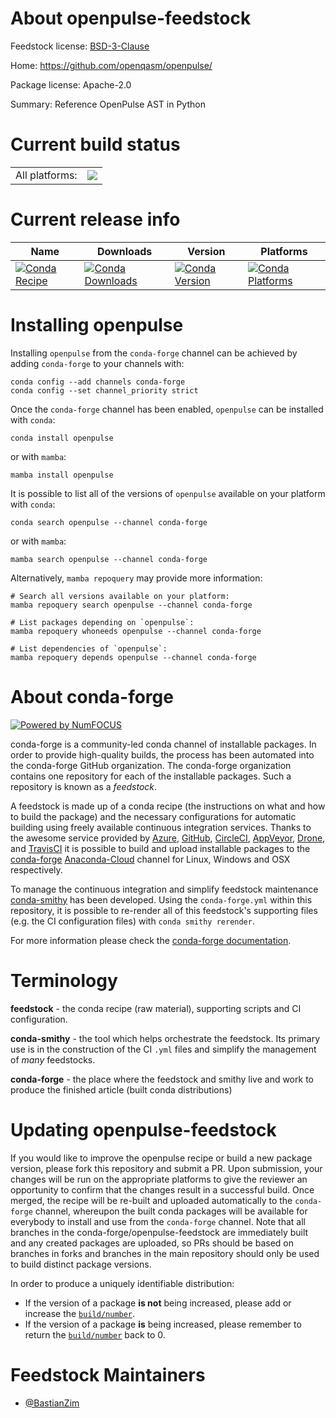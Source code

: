 About openpulse-feedstock
=========================

Feedstock license: [BSD-3-Clause](https://github.com/conda-forge/openpulse-feedstock/blob/main/LICENSE.txt)

Home: https://github.com/openqasm/openpulse/

Package license: Apache-2.0

Summary: Reference OpenPulse AST in Python

Current build status
====================


<table><tr><td>All platforms:</td>
    <td>
      <a href="https://dev.azure.com/conda-forge/feedstock-builds/_build/latest?definitionId=17798&branchName=main">
        <img src="https://dev.azure.com/conda-forge/feedstock-builds/_apis/build/status/openpulse-feedstock?branchName=main">
      </a>
    </td>
  </tr>
</table>

Current release info
====================

| Name | Downloads | Version | Platforms |
| --- | --- | --- | --- |
| [![Conda Recipe](https://img.shields.io/badge/recipe-openpulse-green.svg)](https://anaconda.org/conda-forge/openpulse) | [![Conda Downloads](https://img.shields.io/conda/dn/conda-forge/openpulse.svg)](https://anaconda.org/conda-forge/openpulse) | [![Conda Version](https://img.shields.io/conda/vn/conda-forge/openpulse.svg)](https://anaconda.org/conda-forge/openpulse) | [![Conda Platforms](https://img.shields.io/conda/pn/conda-forge/openpulse.svg)](https://anaconda.org/conda-forge/openpulse) |

Installing openpulse
====================

Installing `openpulse` from the `conda-forge` channel can be achieved by adding `conda-forge` to your channels with:

```
conda config --add channels conda-forge
conda config --set channel_priority strict
```

Once the `conda-forge` channel has been enabled, `openpulse` can be installed with `conda`:

```
conda install openpulse
```

or with `mamba`:

```
mamba install openpulse
```

It is possible to list all of the versions of `openpulse` available on your platform with `conda`:

```
conda search openpulse --channel conda-forge
```

or with `mamba`:

```
mamba search openpulse --channel conda-forge
```

Alternatively, `mamba repoquery` may provide more information:

```
# Search all versions available on your platform:
mamba repoquery search openpulse --channel conda-forge

# List packages depending on `openpulse`:
mamba repoquery whoneeds openpulse --channel conda-forge

# List dependencies of `openpulse`:
mamba repoquery depends openpulse --channel conda-forge
```


About conda-forge
=================

[![Powered by
NumFOCUS](https://img.shields.io/badge/powered%20by-NumFOCUS-orange.svg?style=flat&colorA=E1523D&colorB=007D8A)](https://numfocus.org)

conda-forge is a community-led conda channel of installable packages.
In order to provide high-quality builds, the process has been automated into the
conda-forge GitHub organization. The conda-forge organization contains one repository
for each of the installable packages. Such a repository is known as a *feedstock*.

A feedstock is made up of a conda recipe (the instructions on what and how to build
the package) and the necessary configurations for automatic building using freely
available continuous integration services. Thanks to the awesome service provided by
[Azure](https://azure.microsoft.com/en-us/services/devops/), [GitHub](https://github.com/),
[CircleCI](https://circleci.com/), [AppVeyor](https://www.appveyor.com/),
[Drone](https://cloud.drone.io/welcome), and [TravisCI](https://travis-ci.com/)
it is possible to build and upload installable packages to the
[conda-forge](https://anaconda.org/conda-forge) [Anaconda-Cloud](https://anaconda.org/)
channel for Linux, Windows and OSX respectively.

To manage the continuous integration and simplify feedstock maintenance
[conda-smithy](https://github.com/conda-forge/conda-smithy) has been developed.
Using the ``conda-forge.yml`` within this repository, it is possible to re-render all of
this feedstock's supporting files (e.g. the CI configuration files) with ``conda smithy rerender``.

For more information please check the [conda-forge documentation](https://conda-forge.org/docs/).

Terminology
===========

**feedstock** - the conda recipe (raw material), supporting scripts and CI configuration.

**conda-smithy** - the tool which helps orchestrate the feedstock.
                   Its primary use is in the construction of the CI ``.yml`` files
                   and simplify the management of *many* feedstocks.

**conda-forge** - the place where the feedstock and smithy live and work to
                  produce the finished article (built conda distributions)


Updating openpulse-feedstock
============================

If you would like to improve the openpulse recipe or build a new
package version, please fork this repository and submit a PR. Upon submission,
your changes will be run on the appropriate platforms to give the reviewer an
opportunity to confirm that the changes result in a successful build. Once
merged, the recipe will be re-built and uploaded automatically to the
`conda-forge` channel, whereupon the built conda packages will be available for
everybody to install and use from the `conda-forge` channel.
Note that all branches in the conda-forge/openpulse-feedstock are
immediately built and any created packages are uploaded, so PRs should be based
on branches in forks and branches in the main repository should only be used to
build distinct package versions.

In order to produce a uniquely identifiable distribution:
 * If the version of a package **is not** being increased, please add or increase
   the [``build/number``](https://docs.conda.io/projects/conda-build/en/latest/resources/define-metadata.html#build-number-and-string).
 * If the version of a package **is** being increased, please remember to return
   the [``build/number``](https://docs.conda.io/projects/conda-build/en/latest/resources/define-metadata.html#build-number-and-string)
   back to 0.

Feedstock Maintainers
=====================

* [@BastianZim](https://github.com/BastianZim/)

